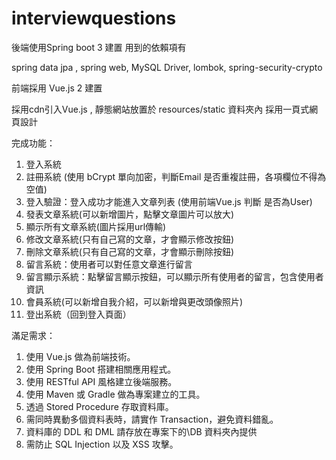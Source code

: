 # interviewquestions

後端使用Spring boot 3 建置 用到的依賴項有

spring data jpa , spring web, MySQL Driver, lombok, spring-security-crypto

前端採用 Vue.js 2 建置

採用cdn引入Vue.js , 靜態網站放置於 resources/static 資料夾內
採用一頁式網頁設計

完成功能：
1. 登入系統
2. 註冊系統 (使用 bCrypt 單向加密，判斷Email 是否重複註冊，各項欄位不得為空值)
3. 登入驗證：登入成功才能進入文章列表 (使用前端Vue.js 判斷 是否為User)
4. 發表文章系統(可以新增圖片，點擊文章圖片可以放大)
5. 顯示所有文章系統(圖片採用url傳輸)
6. 修改文章系統(只有自己寫的文章，才會顯示修改按鈕)
7. 刪除文章系統(只有自己寫的文章，才會顯示刪除按鈕)
8. 留言系統：使用者可以對任意文章進行留言
9. 留言顯示系統：點擊留言顯示按鈕，可以顯示所有使用者的留言，包含使用者資訊 
10. 會員系統(可以新增自我介紹，可以新增與更改頭像照片)
11. 登出系統（回到登入頁面）


滿足需求：
1. 使用 Vue.js 做為前端技術。 
2. 使用 Spring Boot 搭建相關應用程式。 
3. 使用 RESTful API 風格建立後端服務。 
4. 使用 Maven 或 Gradle 做為專案建立的工具。 
5. 透過 Stored Procedure 存取資料庫。 
6. 需同時異動多個資料表時，請實作 Transaction，避免資料錯亂。 
7. 資料庫的 DDL 和 DML 請存放在專案下的\DB 資料夾內提供 
8. 需防止 SQL Injection 以及 XSS 攻擊。



